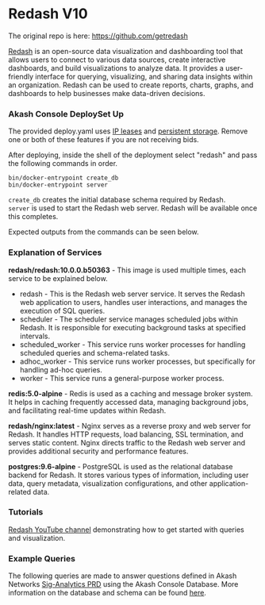 # Redash V10

The original repo is here: https://github.com/getredash

[Redash](redash.io) is an open-source data visualization and dashboarding tool that allows users to connect to various data sources, create interactive dashboards, and build visualizations to analyze data. It provides a user-friendly interface for querying, visualizing, and sharing data insights within an organization. Redash can be used to create reports, charts, graphs, and dashboards to help businesses make data-driven decisions.

  
### Akash Console DeploySet Up

The provided deploy.yaml uses [IP leases](https://akash.network/docs/network-features/ip-leases) and [persistent storage](https://akash.network/docs/network-features/persistent-storage). Remove one or both of these features if you are not receiving bids.

After deploying, inside the shell of the deployment select "redash" and pass the following commands in order. 

```
bin/docker-entrypoint create_db
bin/docker-entrypoint server
```
`create_db` creates the initial database schema required by Redash.  
`server` is used to start the Redash web server. Redash will be available once this completes. 

Expected outputs from the commands can be seen below.

### Explanation of Services

**redash/redash:10.0.0.b50363** - This image is used multiple times, each service to be explained below.

 - redash - This is the Redash web server service. It serves the Redash web application to users, handles user interactions, and manages the execution of SQL queries. 
 - scheduler - The scheduler service manages scheduled jobs within Redash. It is responsible for executing background tasks at specified intervals.
 - scheduled_worker - This service runs worker processes for handling scheduled queries and schema-related tasks.
 - adhoc_worker - This service runs worker processes, but specifically for handling ad-hoc queries.
 - worker - This service runs a general-purpose worker process. 

**redis:5.0-alpine** - Redis is used as a caching and message broker system. It helps in caching frequently accessed data, managing background jobs, and facilitating real-time updates within Redash.

**redash/nginx:latest** - Nginx serves as a reverse proxy and web server for Redash. It handles HTTP requests, load balancing, SSL termination, and serves static content. Nginx directs traffic to the Redash web server and provides additional security and performance features.

**postgres:9.6-alpine** - PostgreSQL is used as the relational database backend for Redash. It stores various types of information, including user data, query metadata, visualization configurations, and other application-related data.

### Tutorials
[Redash YouTube channel](https://www.youtube.com/@redash1361/videos) demonstrating how to get started with queries and visualization.

### Example Queries

The following queries are made to answer questions defined in Akash Networks [Sig-Analytics PRD](https://github.com/akash-network/community/blob/main/sig-analytics/prd.md) using the Akash Console Database. More information on the database and schema can be found [here](https://github.com/akash-network/console).